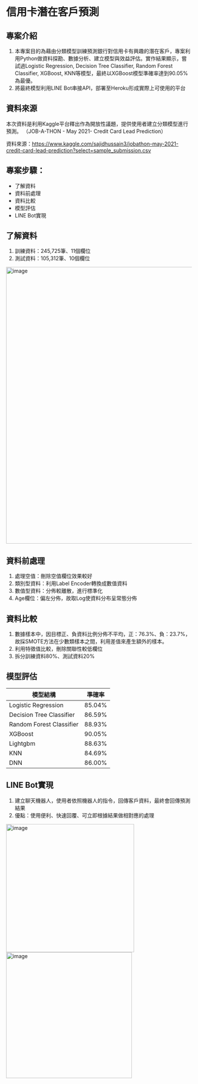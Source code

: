 # 信用卡潛在客戶預測
## 專案介紹

1. 本專案目的為藉由分類模型訓練預測銀行對信用卡有興趣的潛在客戶，專案利用Python做資料探勘、數據分析、建立模型與效益評估。實作結果顯示，嘗試過Logistic Regression, Decision Tree Classifier, Random Forest Classifier, XGBoost, KNN等模型，最終以XGBoost模型準確率達到90.05%為最優。
2. 將最終模型利用LINE Bot串接API，部署至Heroku形成實際上可使用的平台

## 資料來源

本次資料是利用Kaggle平台釋出作為開放性議題，提供使用者建立分類模型進行預測。
（JOB-A-THON - May 2021- Credit Card Lead Prediction）

資料來源：https://www.kaggle.com/sajidhussain3/jobathon-may-2021-credit-card-lead-prediction?select=sample_submission.csv

## 專案步驟：

- 了解資料
- 資料前處理
- 資料比較
- 模型評估
- LINE Bot實現

## 了解資料

1. 訓練資料：245,725筆、11個欄位
2. 測試資料：105,312筆、10個欄位
<img width="749" alt="image" src="https://user-images.githubusercontent.com/81677812/128292795-1c32abc7-bcbd-4b3a-a69b-f5fb6cdc55a8.png">

## 資料前處理

1. 處理空值：刪除空值欄位效果較好
2. 類別型資料：利用Label Encoder轉換成數值資料
3. 數值型資料：分佈較離散，進行標準化
4. Age欄位：偏左分佈，故取Log使資料分布呈常態分佈

## 資料比較

1. 數據樣本中，因目標正、負資料比例分佈不平均，正：76.3%、負：23.7%，故採SMOTE方法在少數類樣本之間，利用差值來產生額外的樣本。
2. 利用特徵值比較，刪除關聯性較低欄位
3. 拆分訓練資料80%、測試資料20%

## 模型評估

|         模型結構          |  準確率 |
| -------------------------|--------| 
|    Logistic Regression   | 85.04% |
| Decision Tree Classifier | 86.59% |
| Random Forest Classifier | 88.93% |
|          XGBoost         | 90.05% |
|          Lightgbm        | 88.63% |
|            KNN           | 84.69% |
|            DNN           | 86.00% |

## LINE Bot實現
1. 建立聊天機器人，使用者依照機器人的指令，回傳客戶資料，最終會回傳預測結果
2. 優點：使用便利、快速回覆、可立即根據結果做相對應的處理

<img width="347" alt="image" src="https://user-images.githubusercontent.com/81677812/128297963-bb8d6dc5-05b1-4990-beb9-788243c86ab3.png">
<img width="341" alt="image" src="https://user-images.githubusercontent.com/81677812/128297888-e221daba-e9c8-4c03-9385-032177c85b61.png">



